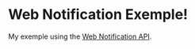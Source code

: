 # Web Notification Exemple!
My exemple using the <a href="https://developer.mozilla.org/en-US/docs/Web/API/notification">Web Notification API</a>.
